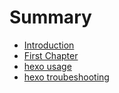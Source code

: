 # Summary

* [Introduction](README.md)
* [First Chapter](chapter1.md)
* [hexo usage](hexo-usage.md)
* [hexo troubeshooting](hexo-troubeshooting.md)

